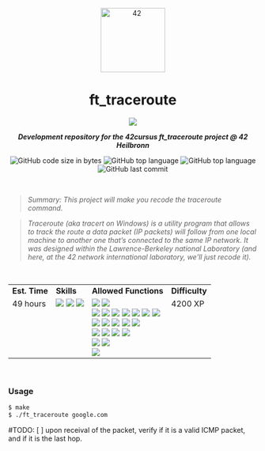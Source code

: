 <p align="center">
	<img width="130px;" src="https://game.42sp.org.br/static/assets/images/42_logo_black.svg" align="center" alt="42" />
	<h1 align="center">ft_traceroute</h1>
</p>
<p align="center">
	<!--img src="https://img.shields.io/badge/Success-125/100_✓-gray.svg?colorA=61c265&colorB=4CAF50&style=for-the-badge"-->
	<img src="https://img.shields.io/badge/Linux-FCC624?style=for-the-badge&logo=linux&logoColor=black">
</p>

<p align="center">
	<b><i>Development repository for the 42cursus ft_traceroute project @ 42 Heilbronn</i></b><br>
</p>

<p align="center">
	<img alt="GitHub code size in bytes" src="https://img.shields.io/github/languages/code-size/iwillenshofer/ft_traceroute?color=blueviolet" />
	<img alt="GitHub top language" src="https://img.shields.io/github/languages/top/iwillenshofer/ft_traceroute?color=blue" />
	<img alt="GitHub top language" src="https://img.shields.io/github/commit-activity/t/iwillenshofer/ft_traceroute?color=brightgreen" />
	<img alt="GitHub last commit" src="https://img.shields.io/github/last-commit/iwillenshofer/ft_traceroute?color=brightgreen" />
</p>
<br>

> _Summary: This project will make you recode the traceroute command._

> _Traceroute (aka tracert on Windows) is a utility program that allows to track the route a data packet (IP packets) will follow from one local machine to another one that’s connected to the same IP network. It was designed within the Lawrence-Berkeley national Laboratory (and here, at the 42 network international laboratory, we'll just recode it)._

<br>

<p align="center">
	<table>
		<tr>
			<td><b>Est. Time</b></td>
			<td><b>Skills</b></td>
			<td><b>Allowed Functions</b></td>
			<td><b>Difficulty</b></td>
		</tr>
		<tr>
			<td valign="top">49 hours</td>
			<td valign="top">
<img src="https://img.shields.io/badge/Unix-555">
<img src="https://img.shields.io/badge/Network & system administration -555">
<img src="https://img.shields.io/badge/Imperative programming-555">
			</td>
			<td valign="top">
				<img src="https://img.shields.io/badge/getpid()-lightgrey">
				<img src="https://img.shields.io/badge/getuid()-lightgrey"><br>
				<img src="https://img.shields.io/badge/getaddrinfo()-lightgrey">
				<img src="https://img.shields.io/badge/gettimeofday()-lightgrey">
				<img src="https://img.shields.io/badge/freeaddrinfo()-lightgrey">
				<img src="https://img.shields.io/badge/exit()-lightgrey">
				<img src="https://img.shields.io/badge/select()-lightgrey">
				<img src="https://img.shields.io/badge/setsockopt()-lightgrey">
				<img src="https://img.shields.io/badge/inet__ntop()-lightgrey"><br>
				<img src="https://img.shields.io/badge/inet__pton()-lightgrey">
				<img src="https://img.shields.io/badge/recvfrom()-lightgrey">
				<img src="https://img.shields.io/badge/sendto()-lightgrey">
				<img src="https://img.shields.io/badge/nthos()-lightgrey">
				<img src="https://img.shields.io/badge/htons()-lightgrey"><br>
				<img src="https://img.shields.io/badge/bind()-lightgrey">
				<img src="https://img.shields.io/badge/close()-lightgrey">
				<img src="https://img.shields.io/badge/socket()-lightgrey">
				<img src="https://img.shields.io/badge/strerror()-lightgrey"><br>
				<img src="https://img.shields.io/badge/gai__strerror()-lightgrey">
				<img src="https://img.shields.io/badge/printf()_and_its_family-lightgrey"><br>
				<img src="https://img.shields.io/badge/libft_library-lightgrey">
			</td>
			<td valign="top"> 4200 XP</td>
		</tr>
	</table>
</p>

<br>

### Usage
```bash
$ make
$ ./ft_traceroute google.com
```





#TODO:
[ ] upon receival of the packet, verify if it is a valid ICMP packet, and if it is the last hop.
